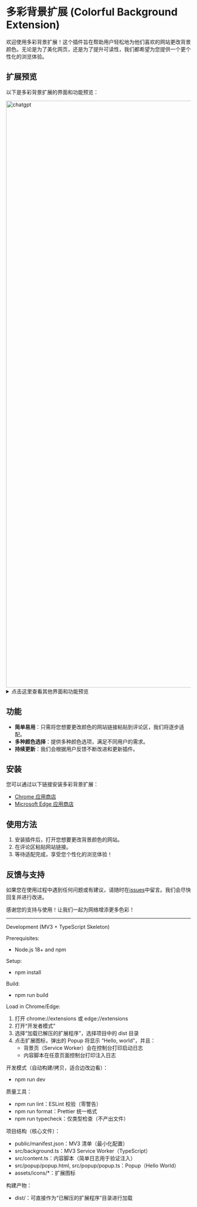 # 多彩背景扩展 (Colorful Background Extension)

欢迎使用多彩背景扩展！这个插件旨在帮助用户轻松地为他们喜欢的网站更改背景颜色。无论是为了美化网页，还是为了提升可读性，我们都希望为您提供一个更个性化的浏览体验。

## 扩展预览

以下是多彩背景扩展的界面和功能预览：

<img width="2560" height="1600" alt="chatgpt" src="https://github.com/user-attachments/assets/4fffb3ab-ef00-489f-ad9a-edc81d470e38" />

<details>
<summary>点击这里查看其他界面和功能预览</summary>

<img width="2560" height="1600" alt="twitter" src="https://github.com/user-attachments/assets/e2cb701d-a497-4b37-99ce-f1a34242d785" />
<img width="2560" height="1600" alt="reddit" src="https://github.com/user-attachments/assets/98c34f41-5936-494d-9b39-b7eb359174d8" />
<img width="2558" height="1598" alt="duckai" src="https://github.com/user-attachments/assets/afb45279-d9fc-474a-ae4a-6b9cc602168e" />
<img width="2560" height="1600" alt="deepseek" src="https://github.com/user-attachments/assets/e08027b5-3f0d-4551-9f6e-83946d36697e" />

</details>

## 功能

- **简单易用**：只需将您想要更改颜色的网站链接粘贴到评论区，我们将逐步适配。
- **多种颜色选择**：提供多种颜色选项，满足不同用户的需求。
- **持续更新**：我们会根据用户反馈不断改进和更新插件。

## 安装

您可以通过以下链接安装多彩背景扩展：

- [Chrome 应用商店](https://chromewebstore.google.com/detail/%E5%A4%9A%E5%BD%A9%E8%83%8C%E6%99%AF/kjdglnecpmkeokdeboehpaajdddhommg)
- [Microsoft Edge 应用商店](https://microsoftedge.microsoft.com/addons/detail/pndeoniljijhiemfdogejkhmbggpognj)

## 使用方法

1. 安装插件后，打开您想要更改背景颜色的网站。
2. 在评论区粘贴网站链接。
3. 等待适配完成，享受您个性化的浏览体验！

## 反馈与支持

如果您在使用过程中遇到任何问题或有建议，请随时在[issues](https://github.com/ext-colorful/ext-colorful/issues)中留言。我们会尽快回复并进行改进。

感谢您的支持与使用！让我们一起为网络增添更多色彩！

---

Development (MV3 + TypeScript Skeleton)

Prerequisites:
- Node.js 18+ and npm

Setup:
- npm install

Build:
- npm run build

Load in Chrome/Edge:
1. 打开 chrome://extensions 或 edge://extensions
2. 打开“开发者模式”
3. 选择“加载已解压的扩展程序”，选择项目中的 dist 目录
4. 点击扩展图标，弹出的 Popup 将显示 “Hello, world”，并且：
   - 背景页（Service Worker）会在控制台打印启动日志
   - 内容脚本在任意页面控制台打印注入日志

开发模式（自动构建/拷贝，适合边改边看）：
- npm run dev

质量工具：
- npm run lint：ESLint 校验（零警告）
- npm run format：Prettier 统一格式
- npm run typecheck：仅类型检查（不产出文件）

项目结构（核心文件）：
- public/manifest.json：MV3 清单（最小化配置）
- src/background.ts：MV3 Service Worker（TypeScript）
- src/content.ts：内容脚本（简单日志用于验证注入）
- src/popup/popup.html, src/popup/popup.ts：Popup（Hello World）
- assets/icons/*：扩展图标

构建产物：
- dist/：可直接作为“已解压的扩展程序”目录进行加载
